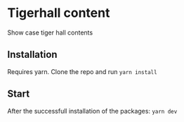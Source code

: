 # Tigerhall content

Show case tiger hall contents

## Installation

Requires yarn. Clone the repo and run `yarn install`

## Start

After the successfull installation of the packages: `yarn dev`
